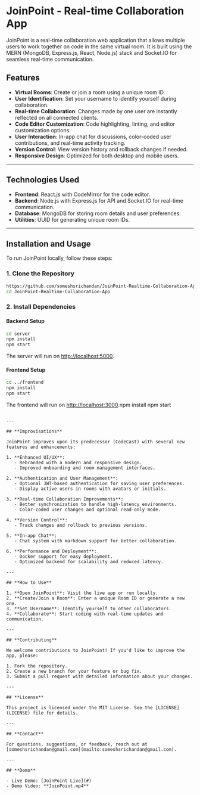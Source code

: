 # JoinPoint - Real-time Collaboration App

JoinPoint is a real-time collaboration web application that allows multiple users to work together on code in the same virtual room. It is built using the MERN (MongoDB, Express.js, React, Node.js) stack and Socket.IO for seamless real-time communication.

## **Features**

- **Virtual Rooms**: Create or join a room using a unique room ID.
- **User Identification**: Set your username to identify yourself during collaboration.
- **Real-time Collaboration**: Changes made by one user are instantly reflected on all connected clients.
- **Code Editor Customization**: Code highlighting, linting, and editor customization options.
- **User Interaction**: In-app chat for discussions, color-coded user contributions, and real-time activity tracking.
- **Version Control**: View version history and rollback changes if needed.
- **Responsive Design**: Optimized for both desktop and mobile users.

---

## **Technologies Used**

- **Frontend**: React.js with CodeMirror for the code editor.
- **Backend**: Node.js with Express.js for API and Socket.IO for real-time communication.
- **Database**: MongoDB for storing room details and user preferences.
- **Utilities**: UUID for generating unique room IDs.

---

## **Installation and Usage**

To run JoinPoint locally, follow these steps:

### **1. Clone the Repository**
```bash
https://github.com/someshsrichandan/JoinPoint-Realtime-Collaboration-App
cd JoinPoint-Realtime-Collaboration-App
```

### **2. Install Dependencies**

#### Backend Setup
```bash
cd server
npm install
npm start
```
The server will run on [http://localhost:5000](http://localhost:5000).

#### Frontend Setup
```bash
cd ../frontend
npm install
npm start
```
The frontend will run on [http://localhost:3000](http://localhost:3000).npm install
npm start
```

---

## **Improvisations**

JoinPoint improves upon its predecessor (CodeCast) with several new features and enhancements:

1. **Enhanced UI/UX**:
   - Rebranded with a modern and responsive design.
   - Improved onboarding and room management interfaces.

2. **Authentication and User Management**:
   - Optional JWT-based authentication for saving user preferences.
   - Display active users in rooms with avatars or initials.

3. **Real-time Collaboration Improvements**:
   - Better synchronization to handle high-latency environments.
   - Color-coded user changes and optional read-only mode.

4. **Version Control**:
   - Track changes and rollback to previous versions.

5. **In-app Chat**:
   - Chat system with markdown support for better collaboration.

6. **Performance and Deployment**:
   - Docker support for easy deployment.
   - Optimized backend for scalability and reduced latency.

---

## **How to Use**

1. **Open JoinPoint**: Visit the live app or run locally.
2. **Create/Join a Room**: Enter a unique Room ID or generate a new one.
3. **Set Username**: Identify yourself to other collaborators.
4. **Collaborate**: Start coding with real-time updates and communication.

---

## **Contributing**

We welcome contributions to JoinPoint! If you'd like to improve the app, please:

1. Fork the repository.
2. Create a new branch for your feature or bug fix.
3. Submit a pull request with detailed information about your changes.

---

## **License**

This project is licensed under the MIT License. See the [LICENSE](LICENSE) file for details.

---

## **Contact**

For questions, suggestions, or feedback, reach out at [someshsrichandan@gmail.com](mailto:someshsrichandan@gmail.com).

---

## **Demo**

- Live Demo: [JoinPoint Live](#)
- Demo Video: **JoinPoint.mp4**

